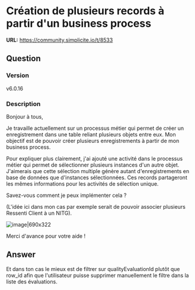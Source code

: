 # Création de plusieurs records à partir d'un business process

**URL:** https://community.simplicite.io/t/8533

## Question
### Version

v6.0.16

### Description

Bonjour à tous,

Je travaille actuellement sur un processus métier qui permet de créer un enregistrement dans une table reliant plusieurs objets entre eux. Mon objectif est de pouvoir créer plusieurs enregistrements à partir de mon business process.

Pour expliquer plus clairement, j'ai ajouté une activité dans le processus métier qui permet de sélectionner plusieurs instances d'un autre objet. J'aimerais que cette sélection multiple génère autant d'enregistrements en base de données que d'instances sélectionnées. Ces records partageront les mêmes informations pour les activités de sélection unique.

Savez-vous comment je peux implémenter cela ?

(L'idée ici dans mon cas par exemple serait de pouvoir associer plusieurs Ressenti Client à un NITG).

![image|690x322](upload://7IhtnjuMaw4MSqT9X7YfESybaGH.png)


Merci d'avance pour votre aide !

## Answer
Et dans ton cas le mieux est de filtrer sur qualityEvaluationId plutôt que row_id afin que l'utilisateur puisse supprimer manuellement le filtre dans la liste des évaluations.
